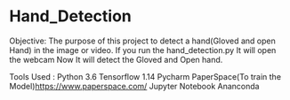 # Hand_Detection
Objective: The purpose of this project to detect a hand(Gloved and open Hand) in the image or video. If you run the hand_detection.py It will open the webcam Now It will detect the Gloved and Open hand. 

Tools Used :
Python 3.6
Tensorflow 1.14
Pycharm
PaperSpace(To train the Model)https://www.paperspace.com/
Jupyter Notebook 
Ananconda


